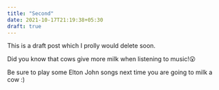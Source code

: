 ```yaml
---
title: "Second"
date: 2021-10-17T21:19:38+05:30
draft: true
---
```


This is a draft post which I prolly would delete soon.

Did you know that cows give more milk when listening to music!😮

Be sure to play some Elton John songs next time you are going to milk a cow :)
